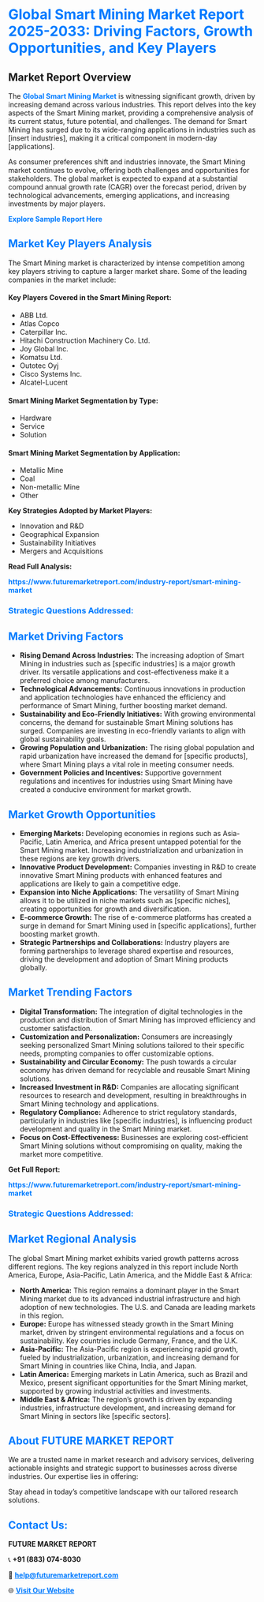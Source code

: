 <h1 style="color: #007BFF;">Global Smart Mining Market Report 2025-2033: Driving Factors, Growth Opportunities, and Key Players</h1>

<section id="overview">
<h2>Market Report Overview</h2>
<p>The <a href="https://www.futuremarketreport.com/industry-report/smart-mining-market" style="color: #007BFF; text-decoration: none;"><strong>Global Smart Mining Market</strong></a> is witnessing significant growth, driven by increasing demand across various industries. This report delves into the key aspects of the Smart Mining market, providing a comprehensive analysis of its current status, future potential, and challenges. The demand for Smart Mining has surged due to its wide-ranging applications in industries such as [insert industries], making it a critical component in modern-day [applications].</p>
<p>As consumer preferences shift and industries innovate, the Smart Mining market continues to evolve, offering both challenges and opportunities for stakeholders. The global market is expected to expand at a substantial compound annual growth rate (CAGR) over the forecast period, driven by technological advancements, emerging applications, and increasing investments by major players.</p>
</section>

<section id="overview">
<p><a href="https://www.futuremarketreport.com/request-sample/reportId=105033" style="color: #007BFF; text-decoration: none;"><strong>Explore Sample Report Here</strong></a></p>
</section>

<section id="key-players">
<h2 style="color: #007BFF;">Market Key Players Analysis</h2>
<p>The Smart Mining market is characterized by intense competition among key players striving to capture a larger market share. Some of the leading companies in the market include:</p>
<h4>Key Players Covered in the Smart Mining Report:</h4>
<ul><li>ABB Ltd.</li><li>Atlas Copco</li><li>Caterpillar Inc.</li><li>Hitachi Construction Machinery Co. Ltd.</li><li>Joy Global Inc.</li><li>Komatsu Ltd.</li><li>Outotec Oyj</li><li>Cisco Systems Inc.</li><li>Alcatel-Lucent</li></ul>
<h4>Smart Mining Market Segmentation by Type:</h4>
<ul><li>Hardware</li><li>Service</li><li>Solution</li></ul>

<h4>Smart Mining Market Segmentation by Application:</h4>
<ul><li>Metallic Mine</li><li>Coal</li><li>Non-metallic Mine</li><li>Other</li></ul>
<p><strong>Key Strategies Adopted by Market Players:</strong></p>
<ul>
<li>Innovation and R&D</li>
<li>Geographical Expansion</li>
<li>Sustainability Initiatives</li>
<li>Mergers and Acquisitions</li>
</ul>
</section>

<section>
<p><strong>Read Full Analysis: </strong></p><a href="https://www.futuremarketreport.com/industry-report/smart-mining-market" style="color: #007BFF; text-decoration: none;"><strong>https://www.futuremarketreport.com/industry-report/smart-mining-market</strong></a>
<h3 style="color: #007BFF;">Strategic Questions Addressed:</h3>
</section>

<section id="driving-factors">
<h2 style="color: #007BFF;">Market Driving Factors</h2>
<ul>
<li><strong>Rising Demand Across Industries:</strong> The increasing adoption of Smart Mining in industries such as [specific industries] is a major growth driver. Its versatile applications and cost-effectiveness make it a preferred choice among manufacturers.</li>
<li><strong>Technological Advancements:</strong> Continuous innovations in production and application technologies have enhanced the efficiency and performance of Smart Mining, further boosting market demand.</li>
<li><strong>Sustainability and Eco-Friendly Initiatives:</strong> With growing environmental concerns, the demand for sustainable Smart Mining solutions has surged. Companies are investing in eco-friendly variants to align with global sustainability goals.</li>
<li><strong>Growing Population and Urbanization:</strong> The rising global population and rapid urbanization have increased the demand for [specific products], where Smart Mining plays a vital role in meeting consumer needs.</li>
<li><strong>Government Policies and Incentives:</strong> Supportive government regulations and incentives for industries using Smart Mining have created a conducive environment for market growth.</li>
</ul>
</section>

<section id="growth-opportunities">
<h2 style="color: #007BFF;">Market Growth Opportunities</h2>
<ul>
<li><strong>Emerging Markets:</strong> Developing economies in regions such as Asia-Pacific, Latin America, and Africa present untapped potential for the Smart Mining market. Increasing industrialization and urbanization in these regions are key growth drivers.</li>
<li><strong>Innovative Product Development:</strong> Companies investing in R&D to create innovative Smart Mining products with enhanced features and applications are likely to gain a competitive edge.</li>
<li><strong>Expansion into Niche Applications:</strong> The versatility of Smart Mining allows it to be utilized in niche markets such as [specific niches], creating opportunities for growth and diversification.</li>
<li><strong>E-commerce Growth:</strong> The rise of e-commerce platforms has created a surge in demand for Smart Mining used in [specific applications], further boosting market growth.</li>
<li><strong>Strategic Partnerships and Collaborations:</strong> Industry players are forming partnerships to leverage shared expertise and resources, driving the development and adoption of Smart Mining products globally.</li>
</ul>
</section>

<section id="trending-factors">
<h2 style="color: #007BFF;">Market Trending Factors</h2>
<ul>
<li><strong>Digital Transformation:</strong> The integration of digital technologies in the production and distribution of Smart Mining has improved efficiency and customer satisfaction.</li>
<li><strong>Customization and Personalization:</strong> Consumers are increasingly seeking personalized Smart Mining solutions tailored to their specific needs, prompting companies to offer customizable options.</li>
<li><strong>Sustainability and Circular Economy:</strong> The push towards a circular economy has driven demand for recyclable and reusable Smart Mining solutions.</li>
<li><strong>Increased Investment in R&D:</strong> Companies are allocating significant resources to research and development, resulting in breakthroughs in Smart Mining technology and applications.</li>
<li><strong>Regulatory Compliance:</strong> Adherence to strict regulatory standards, particularly in industries like [specific industries], is influencing product development and quality in the Smart Mining market.</li>
<li><strong>Focus on Cost-Effectiveness:</strong> Businesses are exploring cost-efficient Smart Mining solutions without compromising on quality, making the market more competitive.</li>
</ul>
</section>

<section>
<p><strong>Get Full Report: </strong></p><a href="https://www.futuremarketreport.com/industry-report/smart-mining-market" style="color: #007BFF; text-decoration: none;"><strong>https://www.futuremarketreport.com/industry-report/smart-mining-market</strong></a>
<h3 style="color: #007BFF;">Strategic Questions Addressed:</h3>
</section>


<section id="regional-analysis">
<h2 style="color: #007BFF;">Market Regional Analysis</h2>
<p>The global Smart Mining market exhibits varied growth patterns across different regions. The key regions analyzed in this report include North America, Europe, Asia-Pacific, Latin America, and the Middle East & Africa:</p>
<ul>
<li><strong>North America:</strong> This region remains a dominant player in the Smart Mining market due to its advanced industrial infrastructure and high adoption of new technologies. The U.S. and Canada are leading markets in this region.</li>
<li><strong>Europe:</strong> Europe has witnessed steady growth in the Smart Mining market, driven by stringent environmental regulations and a focus on sustainability. Key countries include Germany, France, and the U.K.</li>
<li><strong>Asia-Pacific:</strong> The Asia-Pacific region is experiencing rapid growth, fueled by industrialization, urbanization, and increasing demand for Smart Mining in countries like China, India, and Japan.</li>
<li><strong>Latin America:</strong> Emerging markets in Latin America, such as Brazil and Mexico, present significant opportunities for the Smart Mining market, supported by growing industrial activities and investments.</li>
<li><strong>Middle East & Africa:</strong> The region’s growth is driven by expanding industries, infrastructure development, and increasing demand for Smart Mining in sectors like [specific sectors].</li>
</ul>
</section>

<footer>
<h2 style="color: #007BFF;">About FUTURE MARKET REPORT</h2>
<p>We are a trusted name in market research and advisory services, delivering actionable insights and strategic support to businesses across diverse industries. Our expertise lies in offering:</p>

<p>Stay ahead in today’s competitive landscape with our tailored research solutions.</p>

<h2 style="color: #007BFF;">Contact Us:</h2>
<p><strong>FUTURE MARKET REPORT</strong></p>
<p>📞 <strong>+91 (883) 074-8030</strong></p>
<p>📧 <strong><a href="mailto:help@futuremarketreport.com" style="color: #007BFF;">help@futuremarketreport.com</a></strong></p>
<p>🌐 <strong><a href="https://www.futuremarketreport.com/" style="color: #007BFF;">Visit Our Website</a></strong></p>
</footer>